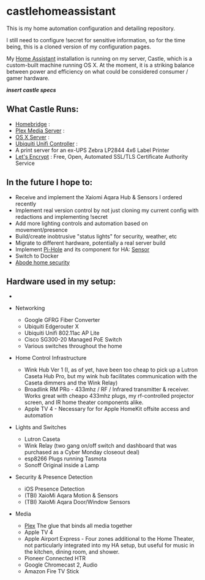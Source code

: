 # castlehomeassistant

This is my home automation configuration and detailing repository.

I still need to configure !secret for sensitive information, so for the time being, this is a cloned version of my configuration pages.

My [Home Assistant](https://home-assistant.io/) installation is running on my server, Castle, which is a custom-built machine running OS X.  At the moment, it is a striking balance between power and efficiency on what could be considered consumer / gamer hardware.

***insert castle specs***


## What Castle Runs:

* [Homebridge](https://github.com/home-assistant/homebridge-homeassistant) :
* [Plex Media Server](https://www.plex.tv/) :
* [OS X Server](https://www.apple.com/macos/server/) :
* [Ubiquiti Unifi Controller](https://unifi-sdn.ubnt.com) : 
* A print server for an ex-UPS Zebra LP2844 4x6 Label Printer
* [Let's Encrypt](https://letsencrypt.org) : Free, Open, Automated SSL/TLS Certificate Authority Service

## In the future I hope to:

* Receive and implement the Xaiomi Aqara Hub & Sensors I ordered recently
* Implement real version control by not just cloning my current config with redactions and implementing !secret
* Add more lighting controls and automation based on movement/presence
* Build/create inobtrusive "status lights" for security, weather, etc
* Migrate to different hardware, potentially a real server build
* Implement [Pi-Hole](https://pi-hole.net/) and its component for HA: [Sensor](https://home-assistant.io/components/sensor.pi_hole/)
* Switch to Docker
* [Abode home security](https://home-assistant.io/components/alarm_control_panel.abode/)

## Hardware used in my setup:
  * 
  * Networking
    * Google GFRG Fiber Converter
    * Ubiquiti Edgerouter X    
    * Ubiquiti Unifi 802.11ac AP Lite
    * Cisco SG300-20 Managed PoE Switch
    * Various switches throughout the home
  * Home Control Infrastructure
    * Wink Hub Ver 1 (I, as of yet, have been too cheap to pick up a Lutron Caseta Hub Pro, but my wink hub facilitates communication with the Caseta dimmers and the Wink Relay)
    * Broadlink RM PRo - 433mhz / RF / Infrared transmitter & receiver.  Works great with cheapo 433mhz plugs, my rf-controlled projector screen, and IR home theater components alike.
    * Apple TV 4 - Necessary for for Apple HomeKit offsite access and automation

  * Lights and Switches
    * Lutron Caseta
    * Wink Relay (two gang on/off switch and dashboard that was purchased as a Cyber Monday closeout deal)
    * esp8266 Plugs running Tasmota
    * Sonoff Original inside a Lamp
    
  * Security & Presence Detection
    * iOS Presence Detection
    *  (TBI) XaioMi Aqara Motion & Sensors
    *  (TBI) XaioMi Aqara Door/Window Sensors
 
    
  * Media
    * [Plex](https://www.plex.tv/) The glue that binds all media together
    * Apple TV 4
    * Apple Airport Express - Four zones additional to the Home Theater, not particularly integrated into my HA setup, but useful for music in the kitchen, dining room, and shower.
    * Pioneer Connected HTR
    * Google Chromecast 2, Audio
    * Amazon Fire TV Stick
 
